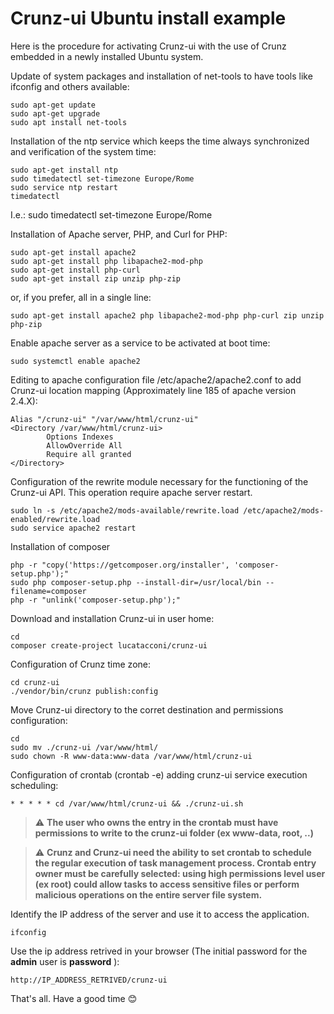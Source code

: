 # Crunz-ui Ubuntu install example

Here is the procedure for activating Crunz-ui with the use of Crunz embedded in a newly installed Ubuntu system.

Update of system packages and installation of net-tools to have tools like ifconfig and others available:

```
sudo apt-get update
sudo apt-get upgrade
sudo apt install net-tools
```

Installation of the ntp service which keeps the time always synchronized and verification of the system time:
```
sudo apt-get install ntp
sudo timedatectl set-timezone Europe/Rome
sudo service ntp restart
timedatectl
```
I.e.: sudo timedatectl set-timezone Europe/Rome

Installation of Apache server, PHP, and Curl for PHP:

```
sudo apt-get install apache2
sudo apt-get install php libapache2-mod-php
sudo apt-get install php-curl
sudo apt-get install zip unzip php-zip
```

or, if you prefer, all in a single line:

```
sudo apt-get install apache2 php libapache2-mod-php php-curl zip unzip php-zip
```

Enable apache server as a service to be activated at boot time:

```
sudo systemctl enable apache2
```

Editing to apache configuration file /etc/apache2/apache2.conf to add Crunz-ui location mapping (Approximately line 185 of apache version 2.4.X):

```
Alias "/crunz-ui" "/var/www/html/crunz-ui"
<Directory /var/www/html/crunz-ui>
        Options Indexes
        AllowOverride All
        Require all granted
</Directory>
```

Configuration of the rewrite module necessary for the functioning of the Crunz-ui API. This operation require apache server restart.
```
sudo ln -s /etc/apache2/mods-available/rewrite.load /etc/apache2/mods-enabled/rewrite.load
sudo service apache2 restart
```

Installation of composer
```
php -r "copy('https://getcomposer.org/installer', 'composer-setup.php');"
sudo php composer-setup.php --install-dir=/usr/local/bin --filename=composer
php -r "unlink('composer-setup.php');"
```

Download and installation Crunz-ui in user home:
```
cd
composer create-project lucatacconi/crunz-ui
```

Configuration of Crunz time zone:
```
cd crunz-ui
./vendor/bin/crunz publish:config
```

Move Crunz-ui directory to the corret destination and permissions configuration:
```
cd
sudo mv ./crunz-ui /var/www/html/
sudo chown -R www-data:www-data /var/www/html/crunz-ui
```


Configuration of crontab (crontab -e) adding crunz-ui service execution scheduling:

```
* * * * * cd /var/www/html/crunz-ui && ./crunz-ui.sh
```

> :warning: **The user who owns the entry in the crontab must have permissions to write to the crunz-ui folder (ex www-data, root, ..)**

> :warning: **Crunz and Crunz-ui need the ability to set crontab to schedule the regular execution of task management process. Crontab entry owner must be carefully selected: using high permissions level user (ex root) could allow tasks to access sensitive files or perform malicious operations on the entire server file system.**


Identify the IP address of the server and use it to access the application.

```
ifconfig
```

Use the ip address retrived in your browser (The initial password for the **admin** user is **password** ):

```
http://IP_ADDRESS_RETRIVED/crunz-ui
```

That's all. Have a good time :blush:

